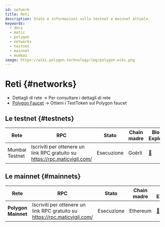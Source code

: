 ```yaml
---
id: network
title: Reti
description: Stato e informazioni sulla testnet e mainnet attuale.
keywords:
  - docs
  - matic
  - polygon
  - networks
  - testnet
  - mainnet
  - mumbai
image: https://wiki.polygon.technology/img/polygon-wiki.png
---
```


# Reti {#networks}

- Dettagli di rete[](/docs/integrate/network-detail) -> Per consultare i dettagli di rete
- [Polygon Faucet](https://faucet.polygon.technology/) -> Ottieni i TestToken sul Polygon faucet


## Le testnet {#testnets}
| Rete | RPC | Stato | Chain madre | Block Explorer |
|-----------|------|----------------|----------------------------------------------------------------------------------------------------------------|------------------------------------|
| Mumbai Testnet | Iscriviti per ottenere un link RPC gratuito su https://rpc.maticvigil.com/ | Esecuzione | Goërli | [:ledger:](https://mumbai.polygonscan.com/) |


## Le mainnet {#mainnets}
| Rete | RPC | Stato | Chain madre | Block Explorer |
|---------------|------|------------|------------------------------------------------------------------------------|-------------------------------------
| **Polygon Mainnet** | Iscriviti per ottenere un link RPC gratuito su https://rpc.maticvigil.com/ | Esecuzione | Ethereum | [:ledger:](https://polygonscan.com/) |

